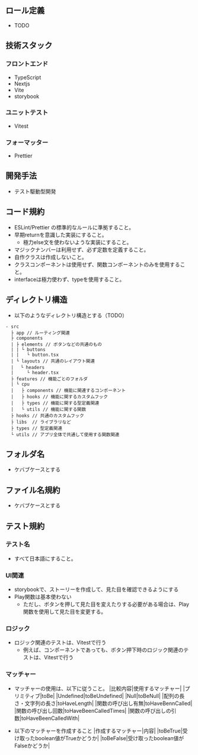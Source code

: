 
## ロール定義
- TODO

## 技術スタック
### フロントエンド
- TypeScript
- Nextjs
- Vite
- storybook
### ユニットテスト
- Vitest
### フォーマッター
- Prettier

## 開発手法
- テスト駆動型開発

## コード規約
- ESLint/Prettier の標準的なルールに準拠すること。
- 早期returnを意識した実装にすること。
  - 極力else文を使わないような実装にすること。
- マジックナンバーは利用せず、必ず定数を定義すること。
- 自作クラスは作成しないこと。
- クラスコンポーネントは使用せず、関数コンポーネントのみを使用すること。
- interfaceは極力使わず、typeを使用すること。

## ディレクトリ構造
- 以下のようなディレクトリ構造とする（TODO）
```
- src 
  ├ app // ルーティング関連
  ├ components 
  | ├ elements // ボタンなどの共通のもの
  | | └ buttons
  | |   └ button.tsx
  | └ layouts // 共通のレイアウト関連
  | 　└ headers
  |     └ header.tsx
  ├ features // 機能ごとのフォルダ
  | └ cpu
  |   ├ components // 機能に関連するコンポーネント
  |   ├ hooks // 機能に関するカスタムフック
  |   ├ types // 機能に関する型定義関連
  |   └ utils // 機能に関する関数
  ├ hooks // 共通のカスタムフック
  ├ libs  // ライブラリなど
  ├ types // 型定義関連
  └ utils // アプリ全体で共通して使用する関数関連
```

## フォルダ名
- ケバブケースとする

## ファイル名規約
- ケバブケースとする


## テスト規約
### テスト名
- すべて日本語にすること。

### UI関連
- storybookで、ストーリーを作成して、見た目を確認できるようにする
- Play関数は基本使わない
  - ただし、ボタンを押して見た目を変えたりする必要がある場合は、Play関数を使用して見た目を変更する。

### ロジック
- ロジック関連のテストは、Vitestで行う
  - 例えば、コンポーネントであっても、ボタン押下時のロジック関連のテストは、Vitestで行う

### マッチャー
- マッチャーの使用は、以下に従うこと。
|比較内容|使用するマッチャー|
|プリミティブ|toBe|
|Undefined|toBeUndefined|
|Null|toBeNull|
|配列の長さ・文字列の長さ|toHaveLength|
|関数の呼び出し有無|toHaveBennCalled|
|関数の呼び出し回数|toHaveBeenCalledTimes|
|関数の呼び出しの引数|toHaveBeenCalledWith|

- 以下のマッチャーを作成すること
|作成するマッチャー|内容|
|toBeTrue|受け取ったboolean値がTrueかどうか|
|toBeFalse|受け取ったboolean値がFalseかどうか|

